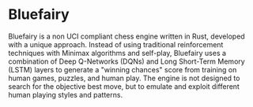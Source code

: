 # Bluefairy

Bluefairy is a non UCI compliant chess engine written in Rust, developed with a unique approach. Instead of using traditional reinforcement techniques with Minimax algorithms and self-play, Bluefairy uses a combination of Deep Q-Networks (DQNs) and Long Short-Term Memory (LSTM) layers to generate a "winning chances" score from training on human games, puzzles, and human play. The engine is not designed to search for the objective best move, but to emulate and exploit different human playing styles and patterns.
